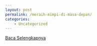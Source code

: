 ```yaml
---
layout: post
permalink: /meraih-mimpi-di-masa-depan/
categories:
    - Uncategorized
---
```


[Baca Selengkapnya](/10)